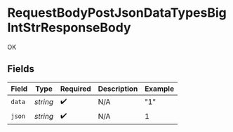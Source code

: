 # RequestBodyPostJsonDataTypesBigIntStrResponseBody

OK


## Fields

| Field              | Type               | Required           | Description        | Example            |
| ------------------ | ------------------ | ------------------ | ------------------ | ------------------ |
| `data`             | *string*           | :heavy_check_mark: | N/A                | "1"                |
| `json`             | *string*           | :heavy_check_mark: | N/A                | 1                  |